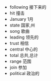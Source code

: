 - following 接下来的
- hit 撞击
- January 1月
- state 国家,州
- song 歌曲
- leading 领先的
- trust 相信
- central 中心的
- total 总共,总计
- range 范围
- join 参加
- political 政治的